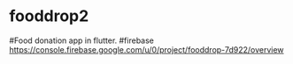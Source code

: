 # fooddrop2

#Food donation app in flutter.
#firebase
https://console.firebase.google.com/u/0/project/fooddrop-7d922/overview
